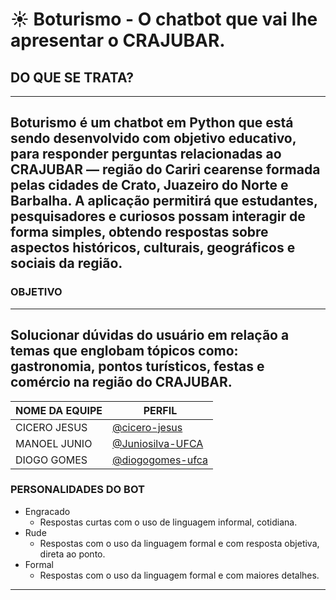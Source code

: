 # ☀️ Boturismo - O chatbot que vai lhe apresentar o CRAJUBAR.
## DO QUE SE TRATA?
---
Boturismo é um chatbot em Python que está sendo desenvolvido com objetivo educativo,
para responder perguntas relacionadas ao CRAJUBAR — região do Cariri cearense formada
pelas cidades de Crato, Juazeiro do Norte e Barbalha. A aplicação permitirá que estudantes,
pesquisadores e curiosos possam interagir de forma simples, obtendo respostas sobre aspectos
históricos, culturais, geográficos e sociais da região.
---

### OBJETIVO
---
Solucionar dúvidas do usuário em relação a temas que englobam tópicos como: 
gastronomia, pontos turísticos, festas e comércio na região do **CRAJUBAR**.
---

|NOME DA EQUIPE | PERFIL |
|---------------|--------|
|CICERO JESUS   |[@cicero-jesus](https://github.com/cicero-jesus) |
|MANOEL JUNIO   |[@Juniosilva-UFCA](https://github.com/Juniosilva-UFCA) |
|DIOGO GOMES    |[@diogogomes-ufca](https://github.com/diogogomes-ufca) |

### PERSONALIDADES DO BOT
* Engracado
    * Respostas curtas com o uso de linguagem informal, cotidiana.
* Rude
    * Respostas com o uso da linguagem formal e com resposta objetiva, direta ao ponto.
* Formal
    * Respostas com o uso da linguagem formal e com maiores detalhes.
---

